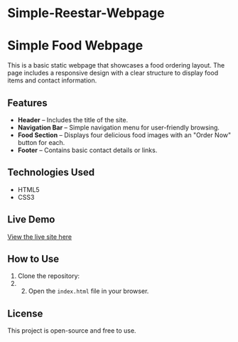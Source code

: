 # Simple-Reestar-Webpage

# Simple Food Webpage

This is a basic static webpage that showcases a food ordering layout. The page includes a responsive design with a clear structure to display food items and contact information.

## Features

- **Header** – Includes the title  of the site.
- **Navigation Bar** – Simple navigation menu for user-friendly browsing.
- **Food Section** – Displays four delicious food images with an "Order Now" button for each.
- **Footer** – Contains basic contact details or links.

## Technologies Used

- HTML5
- CSS3

## Live Demo

[View the live site here](https://ayyappandeveloper.github.io/Simple-Reestar-Webpage/)

## How to Use

1. Clone the repository:
2. 2. Open the `index.html` file in your browser.

## License

This project is open-source and free to use.


